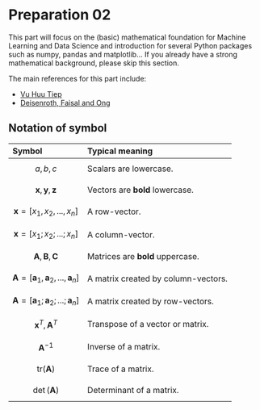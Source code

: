 # Preparation 02

This part will focus on the \(basic\) mathematical foundation for Machine Learning and Data Science and introduction for several Python packages such as numpy, pandas and matplotlib... If you already have a strong mathematical background, please skip this section.

The main references for this part include:

* [Vu Huu Tiep](https://github.com/tiepvupsu/tiepvupsu.github.io/blob/master/ML_math.pdf)
* [Deisenroth, Faisal and Ong](https://mml-book.github.io/book/mml-book.pdf)

## Notation of symbol

| Symbol | Typical meaning |
| :--- | :--- |
| $$a, b, c$$ | Scalars are lowercase. |
| $$\mathbf{x}, \mathbf{y}, \mathbf{z}$$ | Vectors are **bold** lowercase. |
| $$\mathbf{x} = [x_1, x_2,..., x_n]$$ | A row-vector. |
| $$\mathbf{x} = [x_1; x_2;...; x_n]$$ | A column-vector. |
| $$\mathbf{A}, \mathbf{B}, \mathbf{C}$$ | Matrices are **bold** uppercase. |
| $$\mathbf{A} = [\mathbf{a}_1, \mathbf{a}_2,..., \mathbf{a}_n]$$ | A matrix created by column-vectors. |
| $$\mathbf{A} = [\mathbf{a}_1; \mathbf{a}_2;...; \mathbf{a}_n]$$ | A matrix created by row-vectors. |
| $$\mathbf{x}^T, \mathbf{A}^T$$ | Transpose of a vector or matrix. |
| $$\mathbf{A}^{-1}$$ | Inverse of a matrix. |
| $$\text{tr}(\mathbf{A})$$ | Trace of a matrix. |
| $$\det (\mathbf{A})$$ | Determinant of a matrix. |


